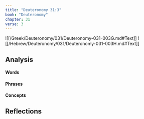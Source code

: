 ```yaml
---
title: "Deuteronomy 31:3"
book: "Deuteronomy"
chapter: 31
verse: 3
---
```

![[/Greek/Deuteronomy/031/Deuteronomy-031-003G.md#Text]]
![[/Hebrew/Deuteronomy/031/Deuteronomy-031-003H.md#Text]]

## Analysis

#### Words

#### Phrases

#### Concepts

## Reflections
